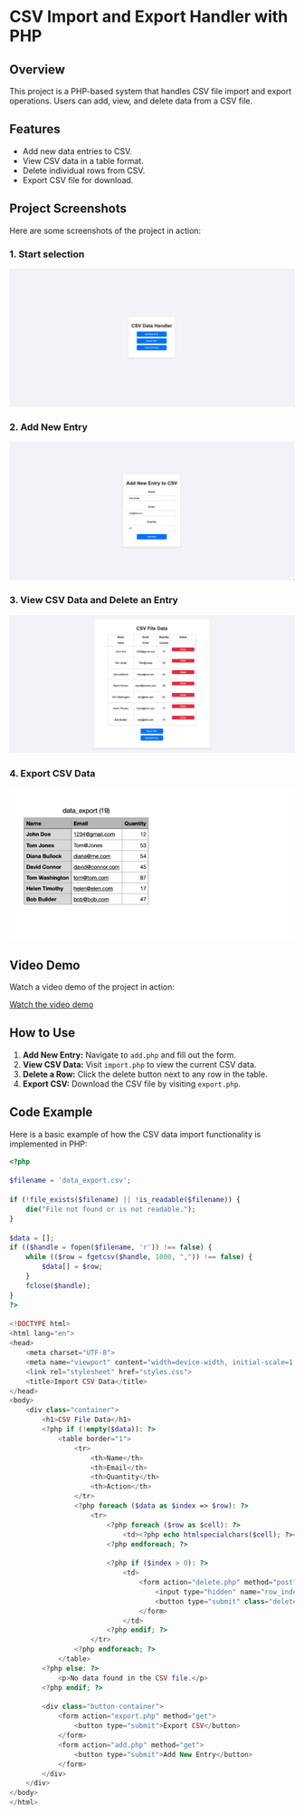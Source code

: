 # CSV Import and Export Handler with PHP

## Overview

This project is a PHP-based system that handles CSV file import and export operations. Users can add, view, and delete data from a CSV file.

## Features

- Add new data entries to CSV.
- View CSV data in a table format.
- Delete individual rows from CSV.
- Export CSV file for download.

## Project Screenshots

Here are some screenshots of the project in action:

### 1. Start selection
![Add New Entry](image/step1.png)

### 2. Add New Entry
![View CSV Data](image/step2.png)

### 3. View CSV Data and Delete an Entry
![Delete an Entry](image/step3.png)

### 4. Export CSV Data
![Export CSV Data](image/step4.png)

## Video Demo

Watch a video demo of the project in action:

[Watch the video demo](https://youtu.be/yZtQudOa9tM)

## How to Use

1. **Add New Entry:** Navigate to `add.php` and fill out the form.
2. **View CSV Data:** Visit `import.php` to view the current CSV data.
3. **Delete a Row:** Click the delete button next to any row in the table.
4. **Export CSV:** Download the CSV file by visiting `export.php`.

## Code Example

Here is a basic example of how the CSV data import functionality is implemented in PHP:

```php
<?php

$filename = 'data_export.csv';

if (!file_exists($filename) || !is_readable($filename)) {
    die("File not found or is not readable.");
}

$data = [];
if (($handle = fopen($filename, 'r')) !== false) {
    while (($row = fgetcsv($handle, 1000, ",")) !== false) {
        $data[] = $row; 
    }
    fclose($handle);
}
?>

<!DOCTYPE html>
<html lang="en">
<head>
    <meta charset="UTF-8">
    <meta name="viewport" content="width=device-width, initial-scale=1.0">
    <link rel="stylesheet" href="styles.css">
    <title>Import CSV Data</title>
</head>
<body>
    <div class="container">
        <h1>CSV File Data</h1>
        <?php if (!empty($data)): ?>
            <table border="1">
                <tr>
                    <th>Name</th>
                    <th>Email</th>
                    <th>Quantity</th>
                    <th>Action</th>
                </tr>
                <?php foreach ($data as $index => $row): ?>
                    <tr>
                        <?php foreach ($row as $cell): ?>
                            <td><?php echo htmlspecialchars($cell); ?></td>
                        <?php endforeach; ?>
                        
                        <?php if ($index > 0): ?>
                            <td>
                                <form action="delete.php" method="post">
                                    <input type="hidden" name="row_index" value="<?php echo $index; ?>">
                                    <button type="submit" class="delete-btn">Delete</button>
                                </form>
                            </td>
                        <?php endif; ?>
                    </tr>
                <?php endforeach; ?>
            </table>
        <?php else: ?>
            <p>No data found in the CSV file.</p>
        <?php endif; ?>

        <div class="button-container">
            <form action="export.php" method="get">
                <button type="submit">Export CSV</button>
            </form>
            <form action="add.php" method="get">
                <button type="submit">Add New Entry</button>
            </form>
        </div>
    </div>
</body>
</html>
